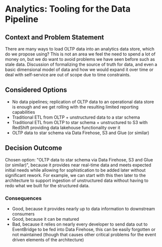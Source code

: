 # Analytics: Tooling for the Data Pipeline

## Context and Problem Statement
There are many ways to load OLTP data into an analytics data store, which do we propose using? This is not an area we 
feel the need to spend a lot of money on, but we do want to avoid problems we have seen before such as stale data. 
Discussion of formalizing the source of truth for data, and even a basic dimensional model of data and how we would 
expand it over time or deal with self-service are out of scope due to time constraints.

## Considered Options

* No data pipelines; replication of OLTP data to an operational data store is enough and we get rolling with the resulting limited reporting capabilities
* Traditional ETL from OLTP + unstructured data to a star schema
* Traditional ETL from OLTP to star schema + unstructured to S3 with RedShift providing data lakehouse functionality over it
* OLTP data to star schema via Data Firehose, S3 and Glue (or similar)

## Decision Outcome

Chosen option: "OLTP data to star schema via Data Firehose, S3 and Glue (or similar)", because 
it provides near real-time data and meets expected initial needs while allowing for sophistication to
be added later without significant rework. For example, we can start with this then later to the architecture
to support ingestion of unstructured data without having to redo what we built for the structured data.

### Consequences

* Good, because it provides nearly up to data information to downstream consumers
* Good, because it can be matured
* Bad, because it relies on nearly every developer to send data out to EventBridge to be fed into Data Firehose, this can be easily forgotten or not maintained (though that causes other critical problems for the event driven elements of the architecture)